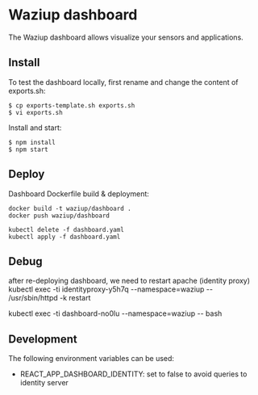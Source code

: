 
Waziup dashboard
================

The Waziup dashboard allows visualize your sensors and applications.


Install
-------

To test the dashboard locally, first rename and change the content of exports.sh:
```
$ cp exports-template.sh exports.sh
$ vi exports.sh
```

Install and start:
```
$ npm install
$ npm start
```

Deploy
------

Dashboard Dockerfile build & deployment:

```
docker build -t waziup/dashboard .
docker push waziup/dashboard

kubectl delete -f dashboard.yaml
kubectl apply -f dashboard.yaml
```

Debug
-----

after re-deploying dashboard, we need to restart apache (identity proxy)
kubectl exec -ti identityproxy-y5h7q --namespace=waziup --  /usr/sbin/httpd -k restart

kubectl exec -ti dashboard-no0lu --namespace=waziup --  bash

Development
-----------

The following environment variables can be used:

- REACT_APP_DASHBOARD_IDENTITY: set to false to avoid queries to identity server


